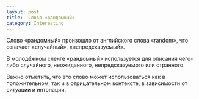 ```yaml
---
layout: post
title:  Слово «рандомный»
category: Interesting
---
```


Слово «рандомный» произошло от английского слова «random», что означает «случайный», «непредсказуемый». 

В молодёжном сленге «рандомный» используется для описания чего-либо случайного, неожиданного, непредсказуемого или странного. 

Важно отметить, что это слово может использоваться как в положительном, так и в отрицательном контексте, в зависимости от ситуации и интонации.
